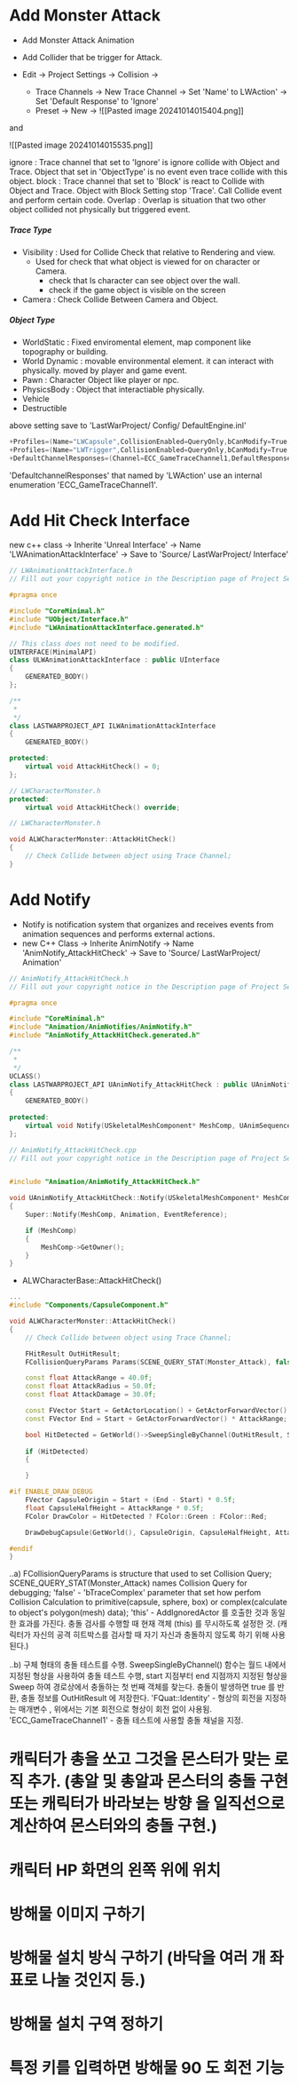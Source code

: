 # Add Monster Attack

- Add Monster Attack Animation
- Add Collider that be trigger for Attack.

- Edit -> Project Settings -> Collision ->
	- Trace Channels -> New Trace Channel -> Set 'Name' to LWAction' -> Set 'Default Response' to 'Ignore'
	- Preset -> New -> 
![[Pasted image 20241014015404.png]]

and

![[Pasted image 20241014015535.png]]

ignore : Trace channel that set to 'Ignore' is ignore collide with Object and Trace. Object that set in 'ObjectType' is no event even trace collide with this object.
block : Trace channel that set to 'Block' is react to Collide with Object and Trace. Object with Block Setting stop 'Trace'. Call Collide event and perform certain code.
Overlap : Overlap is situation that two other object collided not physically but triggered event.

##### Trace Type

- Visibility : Used for Collide Check that relative to Rendering and view.
	- Used for check that what object is viewed for on character or Camera. 
		- check that Is character can see object over the wall.
		- check if the game object is visible on the screen
- Camera : Check Collide Between Camera and Object.

##### Object Type

- WorldStatic : Fixed enviromental element, map component like topography or building.
- World Dynamic : movable environmental element. it can interact with physically. moved by player and game event.
- Pawn : Character Object like player or npc.
- PhysicsBody : Object that interactiable physically.
- Vehicle
- Destructible

above setting save to 'LastWarProject/ Config/ DefaultEngine.inl'
```inl
+Profiles=(Name="LWCapsule",CollisionEnabled=QueryOnly,bCanModify=True,ObjectTypeName="Pawn",CustomResponses=((Channel="Destructible",Response=ECR_Ignore),(Channel="LWAction")),HelpMessage="Needs description")
+Profiles=(Name="LWTrigger",CollisionEnabled=QueryOnly,bCanModify=True,ObjectTypeName="",CustomResponses=((Channel="WorldStatic",Response=ECR_Ignore),(Channel="WorldDynamic",Response=ECR_Ignore),(Channel="Pawn",Response=ECR_Overlap),(Channel="Visibility",Response=ECR_Ignore),(Channel="Camera",Response=ECR_Ignore),(Channel="PhysicsBody",Response=ECR_Ignore),(Channel="Vehicle",Response=ECR_Ignore),(Channel="Destructible",Response=ECR_Ignore)),HelpMessage="LW Trigger Profile")
+DefaultChannelResponses=(Channel=ECC_GameTraceChannel1,DefaultResponse=ECR_Ignore,bTraceType=True,bStaticObject=False,Name="LWAction")
```
'DefaultchannelResponses' that named by 'LWAction' use  an internal enumeration 'ECC_GameTraceChannel1'.

# Add Hit Check Interface

new c++ class -> Inherite 'Unreal Interface' -> Name 'LWAnimationAttackInterface' -> Save to 'Source/ LastWarProject/ Interface'

```c++
// LWAnimationAttackInterface.h
// Fill out your copyright notice in the Description page of Project Settings.

#pragma once

#include "CoreMinimal.h"
#include "UObject/Interface.h"
#include "LWAnimationAttackInterface.generated.h"

// This class does not need to be modified.
UINTERFACE(MinimalAPI)
class ULWAnimationAttackInterface : public UInterface
{
	GENERATED_BODY()
};

/**
 * 
 */
class LASTWARPROJECT_API ILWAnimationAttackInterface
{
	GENERATED_BODY()

protected:
	virtual void AttackHitCheck() = 0;
};

```

```c++
// LWCharacterMonster.h
protected:
	virtual void AttackHitCheck() override;
```

```c++
// LWCharacterMonster.h

void ALWCharacterMonster::AttackHitCheck()
{
	// Check Collide between object using Trace Channel;
}
```
# Add Notify

- Notify is notification system that organizes and receives events from animation sequences and performs external actions.
- new C++ Class -> Inherite AnimNotify -> Name 'AnimNotify_AttackHitCheck' -> Save to 'Source/ LastWarProject/ Animation'
```c++
// AnimNotify_AttackHitCheck.h
// Fill out your copyright notice in the Description page of Project Settings.

#pragma once

#include "CoreMinimal.h"
#include "Animation/AnimNotifies/AnimNotify.h"
#include "AnimNotify_AttackHitCheck.generated.h"

/**
 * 
 */
UCLASS()
class LASTWARPROJECT_API UAnimNotify_AttackHitCheck : public UAnimNotify
{
	GENERATED_BODY()
	
protected:
	virtual void Notify(USkeletalMeshComponent* MeshComp, UAnimSequenceBase* Animation, const FAnimNotifyEventReference& EventReference);
};

```

```c++
// AnimNotify_AttackHitCheck.cpp
// Fill out your copyright notice in the Description page of Project Settings.


#include "Animation/AnimNotify_AttackHitCheck.h"

void UAnimNotify_AttackHitCheck::Notify(USkeletalMeshComponent* MeshComp, UAnimSequenceBase* Animation, const FAnimNotifyEventReference& EventReference)
{
	Super::Notify(MeshComp, Animation, EventReference);

	if (MeshComp)
	{
		MeshComp->GetOwner();
	}
}
```

- ALWCharacterBase::AttackHitCheck()
```c++
...
#include "Components/CapsuleComponent.h"

void ALWCharacterMonster::AttackHitCheck()
{
	// Check Collide between object using Trace Channel;

	FHitResult OutHitResult;
	FCollisionQueryParams Params(SCENE_QUERY_STAT(Monster_Attack), false, this); // ..a)

	const float AttackRange = 40.0f;
	const float AttackRadius = 50.0f;
	const float AttackDamage = 30.0f;

	const FVector Start = GetActorLocation() + GetActorForwardVector() * GetCapsuleComponent()->GetScaledCapsuleRadius();
	const FVector End = Start + GetActorForwardVector() * AttackRange;

	bool HitDetected = GetWorld()->SweepSingleByChannel(OutHitResult, Start, End, FQuat::Identity, ECC_GameTraceChannel1, FCollisionShape::MakeSphere(AttackRadius), Params);
	
	if (HitDetected)
	{

	}

#if ENABLE_DRAW_DEBUG
	FVector CapsuleOrigin = Start + (End - Start) * 0.5f;
	float CapsuleHalfHeight = AttackRange * 0.5f;
	FColor DrawColor = HitDetected ? FColor::Green : FColor::Red;

	DrawDebugCapsule(GetWorld(), CapsuleOrigin, CapsuleHalfHeight, AttackRadius, FRotationMatrix::MakeFromZ(GetActorForwardVector()).ToQuat(), DrawColor, false, 5.0f); // ...b)

#endif
}
```

..a) FCollisionQueryParams is structure that used to set Collision Query; SCENE_QUERY_STAT(Monster_Attack) names Collision Query for debugging; 
'false' - 'bTraceComplex' parameter that set how perfom Collision Calculation to primitive(capsule, sphere, box) or complex(calculate to object's polygon(mesh) data); 
'this' - AddIgnoredActor 를 호출한 것과 동일한 효과를 가진다. 충돌 검사를 수행할 때 현재 객체 (this) 를 무시하도록 설정한 것. (캐릭터가 자신의 공격 히트박스를 검사할 때 자기 자신과 충돌하지 않도록 하기 위해 사용된다.)

..b) 구체 형태의 충돌 테스트를 수행.
SweepSingleByChannel() 함수는 월드 내에서 지정된 형상을 사용하여 충돌 테스트 수행, start 지점부터 end 지점까지 지정된 형상을 Sweep 하여 경로상에서 충돌하는 첫 번째 객체를 찾는다. 충돌이 발생하면 true 를 반환, 충돌 정보를 OutHitResult 에 저장한다.
'FQuat::Identity' - 형상의 회전을 지정하는 매개변수 , 위에서는 기본 회전으로 형상이 회전 없이 사용됨.
'ECC_GameTraceChannel1' - 충돌 테스트에 사용할 충돌 채널을 지정.




# 캐릭터가 총을 쏘고 그것을 몬스터가 맞는 로직 추가. (총알 및 총알과 몬스터의 충돌 구현 또는 캐릭터가 바라보는 방향 을 일직선으로 계산하여 몬스터와의 충돌 구현.)
# 캐릭터 HP 화면의 왼쪽 위에 위치

# 방해물 이미지 구하기

# 방해물 설치 방식 구하기 (바닥을 여러 개 좌표로 나눌 것인지 등.)
# 방해물 설치 구역 정하기

# 특정 키를 입력하면 방해물 90 도 회전 기능